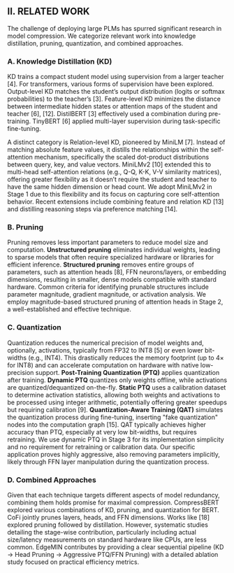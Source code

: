 ## II. RELATED WORK
The challenge of deploying large PLMs has spurred significant research in model compression. We categorize relevant work into knowledge distillation, pruning, quantization, and combined approaches.

### A. Knowledge Distillation (KD)
KD trains a compact student model using supervision from a larger teacher [4]. For transformers, various forms of supervision have been explored. Output-level KD matches the student’s output distribution (logits or softmax probabilities) to the teacher’s [3]. Feature-level KD minimizes the distance between intermediate hidden states or attention maps of the student and teacher [6], [12]. DistilBERT [3] effectively used a combination during pre-training. TinyBERT [6] applied multi-layer supervision during task-specific fine-tuning.

A distinct category is Relation-level KD, pioneered by MiniLM [7]. Instead of matching absolute feature values, it distills the relationships within the self-attention mechanism, specifically the scaled dot-product distributions between query, key, and value vectors. MiniLMv2 [10] extended this to multi-head self-attention relations (e.g., Q-Q, K-K, V-V similarity matrices), offering greater flexibility as it doesn’t require the student and teacher to have the same hidden dimension or head count. We adopt MiniLMv2 in Stage 1 due to this flexibility and its focus on capturing core self-attention behavior. Recent extensions include combining feature and relation KD [13] and distilling reasoning steps via preference matching [14].

### B. Pruning
Pruning removes less important parameters to reduce model size and computation. **Unstructured pruning** eliminates individual weights, leading to sparse models that often require specialized hardware or libraries for efficient inference. **Structured pruning** removes entire groups of parameters, such as attention heads [8], FFN neurons/layers, or embedding dimensions, resulting in smaller, dense models compatible with standard hardware. Common criteria for identifying prunable structures include parameter magnitude, gradient magnitude, or activation analysis. We employ magnitude-based structured pruning of attention heads in Stage 2, a well-established and effective technique.

### C. Quantization
Quantization reduces the numerical precision of model weights and, optionally, activations, typically from FP32 to INT8 [5] or even lower bit-widths (e.g., INT4). This drastically reduces the memory footprint (up to 4× for INT8) and can accelerate computation on hardware with native low-precision support. **Post-Training Quantization (PTQ)** applies quantization after training. **Dynamic PTQ** quantizes only weights offline, while activations are quantized/dequantized on-the-fly. **Static PTQ** uses a calibration dataset to determine activation statistics, allowing both weights and activations to be processed using integer arithmetic, potentially offering greater speedups but requiring calibration [9]. **Quantization-Aware Training (QAT)** simulates the quantization process during fine-tuning, inserting "fake quantization" nodes into the computation graph [15]. QAT typically achieves higher accuracy than PTQ, especially at very low bit-widths, but requires retraining. We use dynamic PTQ in Stage 3 for its implementation simplicity and no requirement for retraining or calibration data. Our specific application proves highly aggressive, also removing parameters implicitly, likely through FFN layer manipulation during the quantization process.

### D. Combined Approaches
Given that each technique targets different aspects of model redundancy, combining them holds promise for maximal compression. CompressBERT explored various combinations of KD, pruning, and quantization for BERT. CoFi jointly prunes layers, heads, and FFN dimensions. Works like [18] explored pruning followed by distillation. However, systematic studies detailing the stage-wise contribution, particularly including actual size/latency measurements on standard hardware like CPUs, are less common. EdgeMIN contributes by providing a clear sequential pipeline (KD → Head Pruning → Aggressive PTQ/FFN Pruning) with a detailed ablation study focused on practical efficiency metrics.